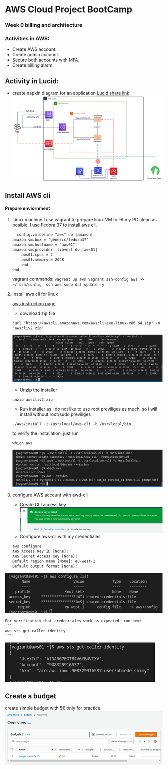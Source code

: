 # AWS Cloud Project BootCamp 
### Week 0 billing and architecture 

### Activities in AWS:
- Create AWS account.
- Create admin account.
- Secure both accounts with MFA.
- Create billing alarm.

## Activity in Lucid:
- create napkin diagram for an application
[Lucid share link](https://lucid.app/lucidchart/ccb2587a-5f34-4b57-9154-c70c5a53e89a/edit?viewport_loc=200%2C-418%2C2507%2C1635%2C0_0&invitationId=inv_7de4b202-274c-41c9-81dd-cd6051e88670)
![CrudderNapkinDiagram](images/week0-CrudderNapkinDiagram.svg)

## Install AWS cli 
#### Prepare enviornment 
1. Linux machine
    I use vagrant to prepare linux VM to let my PC clean as posible.
    I use Fedora 37 to install aws cli.
    ```vagrant
      config.vm.define "aws" do |amazon|
    amazon.vm.box = "generic/fedora37"
    amazon.vm.hostname = "aws01"
    amazon.vm.provider :libvert do |aws01|
        aws01.cpus = 2
        aws01.memory = 2048
        end    
    end
    ``` 
    vagrant commands:
        ```
        vagrant up aws
        vagrant ssh-config aws >> ~/.ssh/config 
        ssh aws
        sudo dnf update -y 
        ```

2. Install aws cli for linux

    [aws instruction page](https://docs.aws.amazon.com/cli/latest/userguide/getting-started-install.html)
    - download zip file 

    ``` 
    curl "https://awscli.amazonaws.com/awscli-exe-linux-x86_64.zip" -o "awscliv2.zip"
    ```
    ![Curl command](images/week0-curl-awscli-zip.png)
    - Unzip the installer 
    ```
    unzip awscliv2.zip
    ```
    - Run installer
    as i do not like to use root previliges as much, so i will install without root/sudo previliges
    ```
    ./aws/install -i /usr/local/aws-cli -b /usr/local/bin
    ```
    to verify the installation, just run 
    ```
    which aws
    ```
    ![Verify the installation](images/week0-aws-install.png)

3. configure AWS account with awd-cli
    - Create CLI access key 
    ![Access key creation](images/week0-access-key.png)
    - Configure aws-cli with my credentiales 
    ```
    aws configure
    AWS Access Key ID [None]: 
    AWS Secret Access Key [None]: 
    Default region name [None]: eu-west-1
    Default output format [None]: 

  ![aws-conf-list](images/week0-aws-access-key.png)

    For verification that credenciales work as expected, run next 
    ```
    aws sts get-caller-identity
    ```
  ![AWS-cli proof](images/week0-aws-proof-cli.png)
  
## Create a budget
create simple budget with 5€ only for practice.
  ![aws budget](images/week0-aws-budget.png)







